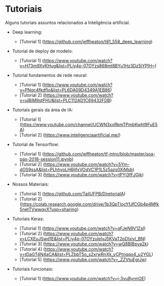 # **Tutoriais**

Alguns tutoriais assuntos relacionados a Inteligência artificial.

* Deep learning:
    * [Tutorial 1] (https://github.com/jeffheaton/t81_558_deep_learning)


* Tutorial de deploy de modelo:
    * [Tutorial 1] (https://www.youtube.com/watch?v=H73m9XvKHug&list=PLjy4p-07OYzs868mt8BYu1Hz3Dz5iYPIH=)


* Tutorial fundamentos de rede neural:
    * [Tutorial 1] (https://www.youtube.com/watch?v=PNqc4fkdfIo&list=PL6DA09D4349A1EB86)
    * [Tutorial 2] (https://www.youtube.com/watch?v=ujBiM9stPHU&list=PLC112AD1C69432FDB)

* Tutoriais gerais da área de IA:
    * [Tutorial 1] (https://www.youtube.com/channel/UCWN3xxRkmTPmbKwht9FuE5A)
    * [Tutorial 2] (https://www.inteligenciaartificial.me/)


* Tutorial de Tensorflow:
    * [Tutorial 1] (https://github.com/jeffheaton/tf-intro/blob/master/soa-pas-2018-session11.ipynb)
    * [Tutorial 2] (https://www.youtube.com/watch?v=5Ym-dOS9ssA&list=PLhhyoLH6IjfxVOdVC1P1L5z5azs0XjMsb)
    * [Tutorial 3] (https://www.youtube.com/watch?v=tPYj3fFJGjk)

* Nossos Materiais:
    * [Tutorial 1] (https://github.com/TailUFPB/DiretoriaIA)
    * [Tutorial 2] (https://colab.research.google.com/drive/1b3QpTlocYfJfCGb4p4Mfk5netTVwwqvX?usp=sharing)

* Tutoriais Keras:
    * [Tutorial 1] (https://www.youtube.com/watch?v=qFJeN9V1ZsI)
    * [Tutorial 2] (https://www.youtube.com/watch?v=LCXEuJSwd1E&list=PLjy4p-07OYzulelvJ5KVaT2pDlxivl_BN)
    * [Tutorial 3] (https://www.youtube.com/watch?v=wQ8BIBpya2k)
    * [Tutorial 4] (https://www.youtube.com/watch?v=tDaGT4N4aCA&list=PLZbbT5o_s2xrwRnXk_yCPtnqqo4_u2YGL)
    * [Tutorial 5] (https://www.youtube.com/watch?v=_ZZVtuEgrJw)

* Tutoriais funcionais:
    * [Tutorial 1] (https://www.youtube.com/watch?v=j-3vuBynnOE)


